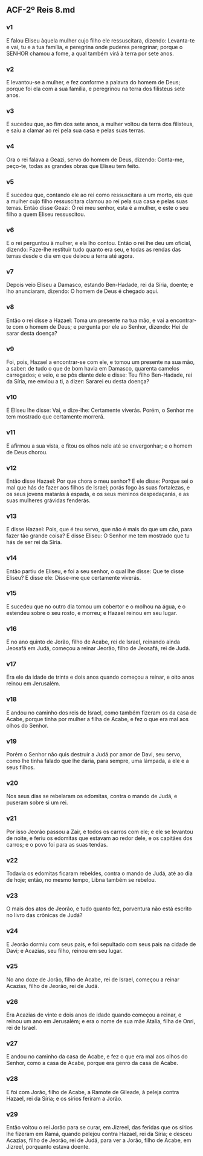 ## ACF-2º Reis 8.md
### v1
 E falou Eliseu àquela mulher cujo filho ele ressuscitara, dizendo: Levanta-te e vai, tu e a tua família, e peregrina onde puderes peregrinar; porque o SENHOR chamou a fome, a qual também virá à terra por sete anos.
### v2
 E levantou-se a mulher, e fez conforme a palavra do homem de Deus; porque foi ela com a sua família, e peregrinou na terra dos filisteus sete anos.
### v3
 E sucedeu que, ao fim dos sete anos, a mulher voltou da terra dos filisteus, e saiu a clamar ao rei pela sua casa e pelas suas terras.
### v4
 Ora o rei falava a Geazi, servo do homem de Deus, dizendo: Conta-me, peço-te, todas as grandes obras que Eliseu tem feito.
### v5
 E sucedeu que, contando ele ao rei como ressuscitara a um morto, eis que a mulher cujo filho ressuscitara clamou ao rei pela sua casa e pelas suas terras. Então disse Geazi: Ó rei meu senhor, esta é a mulher, e este o seu filho a quem Eliseu ressuscitou.
### v6
 E o rei perguntou à mulher, e ela lho contou. Então o rei lhe deu um oficial, dizendo: Faze-lhe restituir tudo quanto era seu, e todas as rendas das terras desde o dia em que deixou a terra até agora.
### v7
 Depois veio Eliseu a Damasco, estando Ben-Hadade, rei da Síria, doente; e lho anunciaram, dizendo: O homem de Deus é chegado aqui.
### v8
 Então o rei disse a Hazael: Toma um presente na tua mão, e vai a encontrar-te com o homem de Deus; e pergunta por ele ao Senhor, dizendo: Hei de sarar desta doença?
### v9
 Foi, pois, Hazael a encontrar-se com ele, e tomou um presente na sua mão, a saber: de tudo o que de bom havia em Damasco, quarenta camelos carregados; e veio, e se pôs diante dele e disse: Teu filho Ben-Hadade, rei da Síria, me enviou a ti, a dizer: Sararei eu desta doença?
### v10
 E Eliseu lhe disse: Vai, e dize-lhe: Certamente viverás. Porém, o Senhor me tem mostrado que certamente morrerá.
### v11
 E afirmou a sua vista, e fitou os olhos nele até se envergonhar; e o homem de Deus chorou.
### v12
 Então disse Hazael: Por que chora o meu senhor? E ele disse: Porque sei o mal que hás de fazer aos filhos de Israel; porás fogo às suas fortalezas, e os seus jovens matarás à espada, e os seus meninos despedaçarás, e as suas mulheres grávidas fenderás.
### v13
 E disse Hazael: Pois, que é teu servo, que não é mais do que um cão, para fazer tão grande coisa? E disse Eliseu: O Senhor me tem mostrado que tu hás de ser rei da Síria.
### v14
 Então partiu de Eliseu, e foi a seu senhor, o qual lhe disse: Que te disse Eliseu? E disse ele: Disse-me que certamente viverás.
### v15
 E sucedeu que no outro dia tomou um cobertor e o molhou na água, e o estendeu sobre o seu rosto, e morreu; e Hazael reinou em seu lugar.
### v16
 E no ano quinto de Jorão, filho de Acabe, rei de Israel, reinando ainda Jeosafá em Judá, começou a reinar Jeorão, filho de Jeosafá, rei de Judá.
### v17
 Era ele da idade de trinta e dois anos quando começou a reinar, e oito anos reinou em Jerusalém.
### v18
 E andou no caminho dos reis de Israel, como também fizeram os da casa de Acabe, porque tinha por mulher a filha de Acabe, e fez o que era mal aos olhos do Senhor.
### v19
 Porém o Senhor não quis destruir a Judá por amor de Davi, seu servo, como lhe tinha falado que lhe daria, para sempre, uma lâmpada, a ele e a seus filhos.
### v20
 Nos seus dias se rebelaram os edomitas, contra o mando de Judá, e puseram sobre si um rei.
### v21
 Por isso Jeorão passou a Zair, e todos os carros com ele; e ele se levantou de noite, e feriu os edomitas que estavam ao redor dele, e os capitães dos carros; e o povo foi para as suas tendas.
### v22
 Todavia os edomitas ficaram rebeldes, contra o mando de Judá, até ao dia de hoje; então, no mesmo tempo, Libna também se rebelou.
### v23
 O mais dos atos de Jeorão, e tudo quanto fez, porventura não está escrito no livro das crônicas de Judá?
### v24
 E Jeorão dormiu com seus pais, e foi sepultado com seus pais na cidade de Davi; e Acazias, seu filho, reinou em seu lugar.
### v25
 No ano doze de Jorão, filho de Acabe, rei de Israel, começou a reinar Acazias, filho de Jeorão, rei de Judá.
### v26
 Era Acazias de vinte e dois anos de idade quando começou a reinar, e reinou um ano em Jerusalém; e era o nome de sua mãe Atalia, filha de Onri, rei de Israel.
### v27
 E andou no caminho da casa de Acabe, e fez o que era mal aos olhos do Senhor, como a casa de Acabe, porque era genro da casa de Acabe.
### v28
 E foi com Jorão, filho de Acabe, a Ramote de Gileade, à peleja contra Hazael, rei da Síria; e os sírios feriram a Jorão.
### v29
 Então voltou o rei Jorão para se curar, em Jizreel, das feridas que os sírios lhe fizeram em Ramá, quando pelejou contra Hazael, rei da Síria; e desceu Acazias, filho de Jeorão, rei de Judá, para ver a Jorão, filho de Acabe, em Jizreel, porquanto estava doente.
